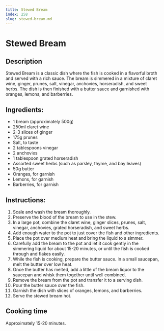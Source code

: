 ```yaml
---
title: Stewed Bream
index: 258
slug: stewed-bream.md
---
```


# Stewed Bream

## Description
Stewed Bream is a classic dish where the fish is cooked in a flavorful broth and served with a rich sauce. The bream is simmered in a mixture of claret wine, ginger, prunes, salt, vinegar, anchovies, horseradish, and sweet herbs. The dish is then finished with a butter sauce and garnished with oranges, lemons, and barberries.

## Ingredients:
- 1 bream (approximately 500g)
- 250ml claret wine
- 2-3 slices of ginger
- 175g prunes
- Salt, to taste
- 2 tablespoons vinegar
- 2 anchovies
- 1 tablespoon grated horseradish
- Assorted sweet herbs (such as parsley, thyme, and bay leaves)
- 50g butter
- Oranges, for garnish
- Lemons, for garnish
- Barberries, for garnish

## Instructions:
1. Scale and wash the bream thoroughly. 
2. Preserve the blood of the bream to use in the stew.
3. In a large pot, combine the claret wine, ginger slices, prunes, salt, vinegar, anchovies, grated horseradish, and sweet herbs.
4. Add enough water to the pot to just cover the fish and other ingredients.
5. Place the pot over medium heat and bring the liquid to a simmer.
6. Carefully add the bream to the pot and let it cook gently in the simmering liquid for about 15-20 minutes, or until the fish is cooked through and flakes easily.
7. While the fish is cooking, prepare the butter sauce. In a small saucepan, melt the butter over low heat.
8. Once the butter has melted, add a little of the bream liquor to the saucepan and whisk them together until well combined.
9. Remove the bream from the pot and transfer it to a serving dish.
10. Pour the butter sauce over the fish.
11. Garnish the dish with slices of oranges, lemons, and barberries.
12. Serve the stewed bream hot.

## Cooking time
Approximately 15-20 minutes.